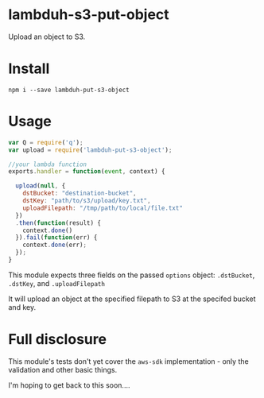 # lambduh-s3-put-object
Upload an object to S3.

# Install

```
npm i --save lambduh-put-s3-object
```

# Usage

```javascript
var Q = require('q');
var upload = require('lambduh-put-s3-object');

//your lambda function
exports.handler = function(event, context) {

  upload(null, {
    dstBucket: "destination-bucket",
    dstKey: "path/to/s3/upload/key.txt",
    uploadFilepath: "/tmp/path/to/local/file.txt"
  })
  .then(function(result) {
  	context.done()
  }).fail(function(err) {
  	context.done(err);
  });
}
```

This module expects three fields on the passed `options` object: `.dstBucket`, `.dstKey`, and `.uploadFilepath`

It will upload an object at the specified filepath to S3 at the specifed bucket and key.

# Full disclosure

This module's tests don't yet cover the `aws-sdk` implementation - only the validation and other basic things.

I'm hoping to get back to this soon....
